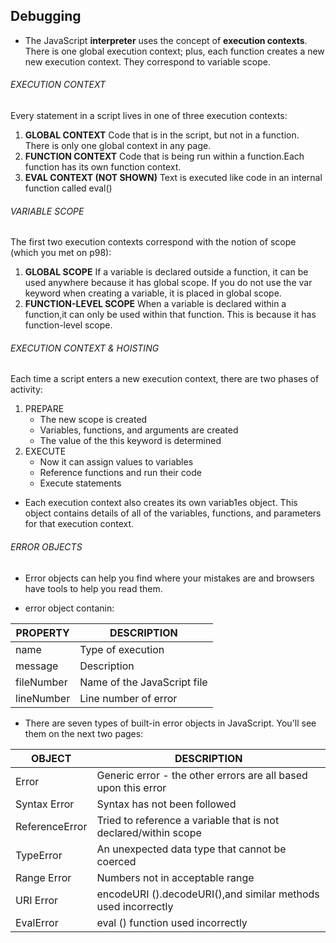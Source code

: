 ##  Debugging 
* The JavaScript **interpreter** uses the concept of **execution contexts**. There is one global execution context; plus, each function creates a new new execution context. They correspond to variable scope.

###### EXECUTION CONTEXT
Every statement in a script lives in one of three execution contexts:
1. **GLOBAL CONTEXT** Code that is in the script, but not in a function. There is only one global context in any page.
2. **FUNCTION CONTEXT** Code that is being run within a function.Each function has its own function context.
3. **EVAL CONTEXT (NOT SHOWN)** Text is executed like code in an internal function called eval()


###### VARIABLE SCOPE
 The first two execution contexts correspond with the notion of scope (which you met on p98):
1. **GLOBAL SCOPE** If a variable is declared outside a function, it can be used anywhere because it has global scope. If you do not use the var keyword when creating a variable, it is placed in global scope.
2. **FUNCTION-LEVEL SCOPE** When a variable is declared within a function,it can only be used within that function. This is because it has function-level scope.

###### EXECUTION CONTEXT & HOISTING
Each time a script enters a new execution context, there are two phases of activity:
1. PREPARE
     * The new scope is created
     * Variables, functions, and arguments are created
     * The value of the this keyword is determined
2. EXECUTE
     * Now it can assign values to variables
     * Reference functions and run their code
     * Execute statements
* Each execution context also creates its own variab1es object. This object contains details of all of the variables, functions, and parameters for that execution context.


###### ERROR OBJECTS
* Error objects can help you find where your mistakes are and browsers have tools to help you read them.

* error object contanin:

PROPERTY | DESCRIPTION
---------|------------
name  |Type of execution
message| Description
fileNumber | Name of the JavaScript file
lineNumber | Line number of error


* There are seven types of built-in error objects in JavaScript. You'll see them on the next two pages:



OBJECT | DESCRIPTION
-------|-----------
Error | Generic error - the other errors are all based upon this error
Syntax Error | Syntax has not been followed
ReferenceError| Tried to reference a variable that is not declared/within scope
TypeError | An unexpected data type that cannot be coerced
Range Error | Numbers not in acceptable range
URI Error |encodeURI ().decodeURI(),and similar methods used incorrectly
EvalError |eval () function used incorrectly
